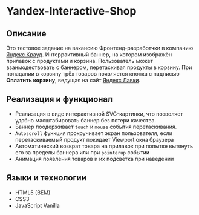 # Yandex-Interactive-Shop

## Описание
Это тестовое задание на вакансию Фронтенд-разработчки в компанию [Яндекс Крауд](https://crowd.yandex.ru/).
Интеррактивный баннер, на котором изображён прилавок с продуктами и корзина. Пользователь может взаимодествовать с баннером, перетаскивая продукты в корзину. При попадании в корзину трёх товаров появляется кнопка с надписью __Оплатить корзину__, ведущая на сайт [Яндекс Лавки](https://lavka.yandex.ru/).

## Реализация и функционал
- Реализация в виде интерактивной SVG-картинки, что позволяет удобно масштабировать баннер без потери качества. 
- Баннер поодерживает `touch` и `mouse` события перетаскивания. 
- `Autoscroll` функция прокручивает экран пользователя, если перетаскиваемый продукт покидает Viewport окна браузера
- Автоматический возврат товара на прилавок при попытке вытянуть его за пределы баннера или при `pointerup` событии
- Анимация появления товаров и их подсветка при наведении

## Языки и технологии
- HTML5 (BEM)
- CSS3
- JavaScript Vanilla
